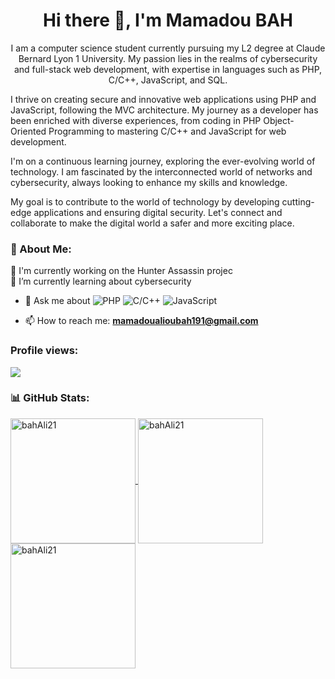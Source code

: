 
<h1 align="center">Hi there 👋, I'm Mamadou BAH</h1>
<p align="center"> 
I am a computer science student currently pursuing my L2 degree at Claude Bernard Lyon 1 University. My passion lies in the realms of cybersecurity and full-stack web development, with expertise in languages such as PHP, C/C++, JavaScript, and SQL.

I thrive on creating secure and innovative web applications using PHP and JavaScript, following the MVC architecture. My journey as a developer has been enriched with diverse experiences, from coding in PHP Object-Oriented Programming to mastering C/C++ and JavaScript for web development.

I'm on a continuous learning journey, exploring the ever-evolving world of technology. I am fascinated by the interconnected world of networks and cybersecurity, always looking to enhance my skills and knowledge.

My goal is to contribute to the world of technology by developing cutting-edge applications and ensuring digital security. Let's connect and collaborate to make the digital world a safer and more exciting place. </p>

### 💫 About Me:
🔭 I'm currently working on the Hunter Assassin projec<br>
🌱 I’m currently learning about cybersecurity<br>

- 💬 Ask me about ![PHP](https://img.shields.io/badge/php-%23777BB4.svg?style=for-the-badge&logo=php&logoColor=white) ![C/C++](https://img.shields.io/badge/c++-%2300599C.svg?style=for-the-badge&logo=c%2B%2B&logoColor=white) ![JavaScript](https://img.shields.io/badge/javascript-%23F7DF1E.svg?style=for-the-badge&logo=javascript&logoColor=black)

- 📫 How to reach me: **mamadoualioubah191@gmail.com**
### Profile views:
![](https://komarev.com/ghpvc/?username=bahAli21&label=PROFILE+VIEWS)

<!--
**bahAli21/bahAli21** is a ✨ _special_ ✨ repository because its `README.md` (this file) appears on your GitHub profile.

Here are some ideas to get you started:

- 🔭 I’m currently working on ...
- 🌱 I’m currently learning ...
- 👯 I’m looking to collaborate on ...
- 🤔 I’m looking for help with ...
- 💬 Ask me about ...
- 📫 How to reach me: ...
- 😄 Pronouns: ...
- ⚡ Fun fact: ...
-->
### 📊 GitHub Stats:
<a href="https://github.com/bahAli21">
  <img height=200 align="center" src="https://github-readme-stats.vercel.app/api?username=bahAli21&show_icons=true&locale=en&count_private=true&theme=dark" alt="bahAli21" />
</a>
<a href="https://github.com/bahAli21">
  <img height=200 align="center" src="https://github-readme-stats.vercel.app/api/top-langs?username=bahAli21&layout=pie&langs_count=10&card_width=320&theme=dark" alt="bahAli21" />
</a>
<a href="https://github.com/bahAli21">
  <img height="200" src="https://github-readme-streak-stats.herokuapp.com/?user=bahAli21&theme=dark" alt="bahAli21" />
</a>
